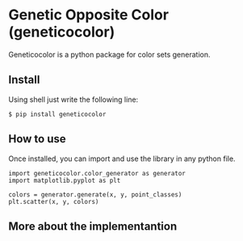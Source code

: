# Genetic Opposite Color (geneticocolor)

Geneticocolor is a python package for color sets generation.

## Install
Using shell just write the following line:
```
$ pip install geneticocolor
```
## How to use
Once installed, you can import and use the library in any python file.
```
import geneticocolor.color_generator as generator
import matplotlib.pyplot as plt

colors = generator.generate(x, y, point_classes)
plt.scatter(x, y, colors)

```
## More about the implementantion
